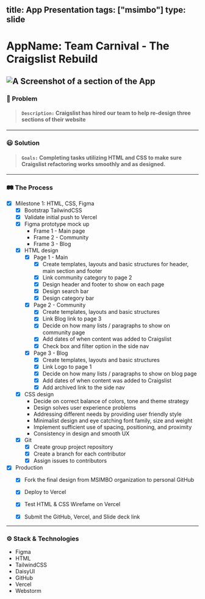 
title: App Presentation 
tags: ["msimbo"]
type: slide
---

# AppName: Team Carnival - The Craigslist Rebuild
<!-- A Screenshot of a section of the App) -->
![A Screenshot of a section of the App](https://i.imgur.com/raMU5TC.png)
---

### 🤔 Problem
<!-- Share a brief detail on the problem you're trying to solve) -->
>#### `Description:` Craigslist has hired our team to help re-design three sections of their website

---

### 😃 Solution
<!-- Share your brief solution to this problem, your description should be non-technical) -->
>#### `Goals:` Completing tasks utilizing HTML and CSS to make sure Craigslist refactoring works smoothly and as designed.


---

### 🛤️ The Process
<!-- itemized the key parts of your process for building this app (framed around the milestones) -->
- [x] Milestone 1: HTML, CSS, Figma  
	- [x] Bootstrap TailwindCSS  
	- [x] Validate initial push to Vercel  
	- [x] Figma prototype mock up  
		- Frame 1 - Main page  
		- Frame 2 - Community  
		- Frame 3 - Blog  
	- [x] HTML design  
		- [x] Page 1 - Main  
			- [x] Create templates, layouts and basic structures for header, main section and footer  
			- [x] Link community category to page 2  
			- [x] Design header and footer to show on each page  
			- [x] Design search bar
			- [x] Design category bar
		- [x] Page 2 - Community  
			- [x] Create templates, layouts and basic structures  
			- [x] Link Blog link to page 3  
			- [x] Decide on how many lists / paragraphs to show on community page  
			- [x] Add dates of when content was added to Craigslist  
			- [x] Check box and filter option in the side nav  
		- [x] Page 3 - Blog  
			- [x] Create templates, layouts and basic structures  
			- [x] Link Logo to page 1  
			- [x] Decide on how many lists / paragraphs to show on blog page  
			- [x] Add dates of when content was added to Craigslist  
			- [x] Add archived link to the side nav  
	- [x] CSS design  
		- Decide on correct balance of colors, tone and theme strategy  
		- Design solves user experience problems  
		- Addressing different needs by providing user friendly style  
		- Minimalist design and eye catching font family, size and weight  
		- Implement sufficient use of spacing, positioning, and proximity  
		- Consistency in design and smooth UX  
	- [x] Git
		- [x] Create group project repository
		- [x] Create a branch for each contributor
		- [x] Assign issues to contributors
- [x] Production 
	- [x] Fork the final design from MSIMBO organization to personal GitHub
	- [x] Deploy to Vercel
	- [x] Test HTML & CSS Wirefame on Vercel
	- [x] Submit the GitHub, Vercel, and Slide deck link


---

<!-- itemized the techologies your used -->
### ⚙️ Stack & Technologies
- Figma
- HTML
- TailwindCSS
- DaisyUI
- GitHub
- Vercel
- Webstorm
